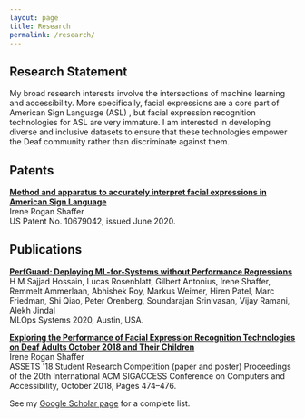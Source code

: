```yaml
---
layout: page
title: Research
permalink: /research/
---
```


## Research Statement
My broad research interests involve the intersections of machine learning and accessibility. More specifically, facial expressions are a core part of American Sign Language (ASL) , but facial expression recognition technologies for ASL are very immature. I am interested in developing diverse and inclusive datasets to ensure that these technologies empower the Deaf community rather than discriminate against them. 

## Patents
[**Method and apparatus to accurately interpret facial expressions in American Sign Language**](https://patents.google.com/patent/US10679042B2/)  
Irene Rogan Shaffer  
US Patent No. 10679042, issued June 2020. 

## Publications
[**PerfGuard: Deploying ML-for-Systems without Performance Regressions**](/papers/perfguard.pdf)  
H M Sajjad Hossain, Lucas Rosenblatt, Gilbert Antonius, Irene Shaffer, Remmelt Ammerlaan, Abhishek Roy, Markus Weimer, Hiren Patel, Marc Friedman, Shi Qiao, Peter Orenberg, Soundarajan Srinivasan, Vijay Ramani, Alekh Jindal  
MLOps Systems 2020, Austin, USA.

[**Exploring the Performance of Facial Expression Recognition Technologies on Deaf Adults October 2018 and Their Children**](https://doi.org/10.1145/3234695.3240986)  
Irene Rogan Shaffer  
ASSETS '18 Student Research Competition (paper and poster) Proceedings of the 20th International ACM SIGACCESS Conference on Computers and Accessibility, October 2018, Pages 474–476.

See my [Google Scholar page](https://scholar.google.com/citations?hl=en&user=4TP-HQkAAAAJ) for a complete list.

